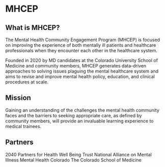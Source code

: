 # MHCEP

## What is MHCEP?

The Mental Health Community Engagement Program (MHCEP) is focused on improving the experience of both mentally ill patients and healthcare professionals when they encounter each other in the healthcare system. 

Founded in 2020 by MD candidates at the Colorado University School of Medicine and community members, MHCEP generates data-driven approaches to solving issues plaguing  the mental healthcare system and aims to revise and improve mental health policy, education, and clinical procedures at scale.   

## Mission

Gaining an understanding of the challenges the mental health community faces and the barriers to seeking appropriate care, as defined by community members, will provide an invaluable learning experience to medical trainees.

## Partners

2040 Partners for Health
Well Being Trust
National Alliance on Mental Illness
Mental Health Colorado
The Colorado School of Medicine


